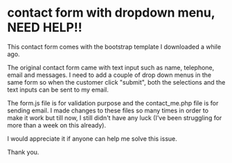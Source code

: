 # contact form with dropdown menu, NEED HELP!!
This contact form comes with the bootstrap template I downloaded a while ago. 

The original contact form came with text input such as name, telephone, email and messages. I need to add a couple of drop down menus in the same form so when the customer click "submit", both the selections and the text inputs can be sent to my email. 

The form.js file is for validation purpose and the contact_me.php file is for sending email. I made changes to these files so many times in order to make it work but till now, I still didn't have any luck (I've been struggling for more than a week on this already). 

I would appreciate it if anyone can help me solve this issue. 

Thank you. 

